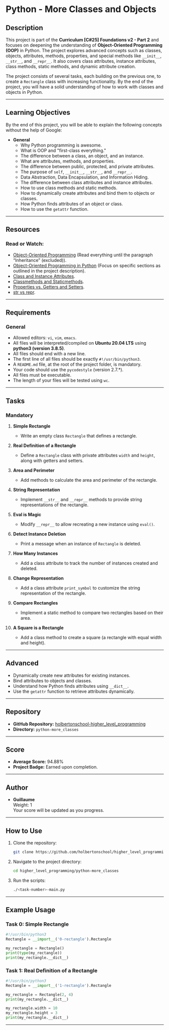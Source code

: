 # Python - More Classes and Objects

## Description
This project is part of the **Curriculum [C#25] Foundations v2 - Part 2** and focuses on deepening the understanding of **Object-Oriented Programming (OOP)** in Python. The project explores advanced concepts such as classes, objects, attributes, methods, properties, and special methods like `__init__`, `__str__`, and `__repr__`. It also covers class attributes, instance attributes, class methods, static methods, and dynamic attribute creation.

The project consists of several tasks, each building on the previous one, to create a `Rectangle` class with increasing functionality. By the end of the project, you will have a solid understanding of how to work with classes and objects in Python.

---

## Learning Objectives
By the end of this project, you will be able to explain the following concepts without the help of Google:

- **General**
  - Why Python programming is awesome.
  - What is OOP and "first-class everything."
  - The difference between a class, an object, and an instance.
  - What are attributes, methods, and properties.
  - The difference between public, protected, and private attributes.
  - The purpose of `self`, `__init__`, `__str__`, and `__repr__`.
  - Data Abstraction, Data Encapsulation, and Information Hiding.
  - The difference between class attributes and instance attributes.
  - How to use class methods and static methods.
  - How to dynamically create attributes and bind them to objects or classes.
  - How Python finds attributes of an object or class.
  - How to use the `getattr` function.

---

## Resources
### Read or Watch:
- [Object-Oriented Programming](https://python-course.eu/oop/object-oriented-programming.php) (Read everything until the paragraph “Inheritance” (excluded)).
- [Object-Oriented Programming in Python](https://python-course.eu/oop/properties-vs-getters-and-setters.php) (Focus on specific sections as outlined in the project description).
- [Class and Instance Attributes](https://python-course.eu/oop/class-instance-attributes.php).
- [Classmethods and Staticmethods](https://python-course.eu/oop/classmethods-and-staticmethods.php).
- [Properties vs. Getters and Setters](https://python-course.eu/oop/properties-vs-getters-and-setters.php).
- [str vs repr](https://python-course.eu/oop/str-vs-repr.php).

---

## Requirements
### General
- Allowed editors: `vi`, `vim`, `emacs`.
- All files will be interpreted/compiled on **Ubuntu 20.04 LTS** using **python3 (version 3.8.5)**.
- All files should end with a new line.
- The first line of all files should be exactly `#!/usr/bin/python3`.
- A `README.md` file, at the root of the project folder, is mandatory.
- Your code should use the `pycodestyle` (version 2.7.*).
- All files must be executable.
- The length of your files will be tested using `wc`.

---

## Tasks
### Mandatory
1. **Simple Rectangle**  
   - Write an empty class `Rectangle` that defines a rectangle.

2. **Real Definition of a Rectangle**  
   - Define a `Rectangle` class with private attributes `width` and `height`, along with getters and setters.

3. **Area and Perimeter**  
   - Add methods to calculate the area and perimeter of the rectangle.

4. **String Representation**  
   - Implement `__str__` and `__repr__` methods to provide string representations of the rectangle.

5. **Eval is Magic**  
   - Modify `__repr__` to allow recreating a new instance using `eval()`.

6. **Detect Instance Deletion**  
   - Print a message when an instance of `Rectangle` is deleted.

7. **How Many Instances**  
   - Add a class attribute to track the number of instances created and deleted.

8. **Change Representation**  
   - Add a class attribute `print_symbol` to customize the string representation of the rectangle.

9. **Compare Rectangles**  
   - Implement a static method to compare two rectangles based on their area.

10. **A Square is a Rectangle**  
    - Add a class method to create a square (a rectangle with equal width and height).

---

## Advanced
- Dynamically create new attributes for existing instances.
- Bind attributes to objects and classes.
- Understand how Python finds attributes using `__dict__`.
- Use the `getattr` function to retrieve attributes dynamically.

---

## Repository
- **GitHub Repository:** [holbertonschool-higher_level_programming](https://github.com/holbertonschool/higher_level_programming)
- **Directory:** `python-more_classes`

---

## Score
- **Average Score:** 94.88%
- **Project Badge:** Earned upon completion.

---

## Author
- **Guillaume**  
  Weight: 1  
  Your score will be updated as you progress.

---

## How to Use
1. Clone the repository:
   ```bash
   git clone https://github.com/holbertonschool/higher_level_programming.git
   ```
2. Navigate to the project directory:
   ```bash
   cd higher_level_programming/python-more_classes
   ```
3. Run the scripts:
   ```bash
   ./<task-number>-main.py
   ```

---

## Example Usage
### Task 0: Simple Rectangle
```python
#!/usr/bin/python3
Rectangle = __import__('0-rectangle').Rectangle

my_rectangle = Rectangle()
print(type(my_rectangle))
print(my_rectangle.__dict__)
```

### Task 1: Real Definition of a Rectangle
```python
#!/usr/bin/python3
Rectangle = __import__('1-rectangle').Rectangle

my_rectangle = Rectangle(2, 4)
print(my_rectangle.__dict__)

my_rectangle.width = 10
my_rectangle.height = 3
print(my_rectangle.__dict__)
```

---
